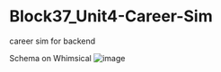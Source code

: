 # Block37_Unit4-Career-Sim
career sim for backend 

Schema on Whimsical
![image](https://github.com/user-attachments/assets/d55a5d99-c1fe-4501-9b45-008168f45c3f)

